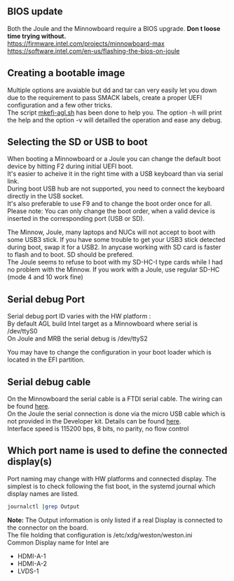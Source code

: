 ## BIOS update

Both the Joule and the Minnowboard require a BIOS upgrade. **Don t loose time trying without.**  
<https://firmware.intel.com/projects/minnowboard-max>  
<https://software.intel.com/en-us/flashing-the-bios-on-joule>

## Creating a bootable image

Multiple options are avaiable but dd and tar can very easily let you down due to the requirement to pass SMACK labels, create a proper UEFI configuration and a few other tricks.  
The script [mkefi-agl.sh](https://gerrit.automotivelinux.org/gerrit/gitweb?p=AGL/meta-agl.git;a=blob_plain;f=scripts/mkefi-agl.sh;hb=HEAD) has been done to help you.
The option -h will print the help and the option -v will detailled the operation and ease any debug.  

## Selecting the SD or USB to boot

When booting a Minnowboard or a Joule you can change the default boot device by hitting F2 during initial UEFI boot.  
It's easier to acheive it in the right time with a USB keyboard than via serial link.  
During boot USB hub are not supported, you need to connect the keyboard directly in the USB socket.  
It's also preferable to use F9 and to change the boot order once for all.  
Please note: You can only change the boot order, when a valid device is inserted in the corresponding port (USB or SD).

The Minnow, Joule, many laptops and NUCs will not accept to boot with some USB3 stick. If you have some trouble to get your USB3 stick detected during boot, swap it for a USB2. In anycase working with SD card is faster to flash and to boot. SD should be prefered.  
The Joule seems to refuse to boot with my SD-HC-I type cards while I had no problem with the Minnow. If you work with a Joule, use regular SD-HC (mode 4 and 10 work fine)

## Serial debug Port

Serial debug port ID varies with the HW platform :  
By default AGL build Intel target as a Minnowboard where serial is /dev/ttyS0  
On Joule and MRB the serial debug is /dev/ttyS2  

You may have to change the configuration in your boot loader which is located in the EFI partition.

## Serial debug cable

On the Minnowboard the serial cable is a FTDI serial cable. The wiring can be found [here](http://wiki.minnowboard.org/MinnowBoard_MAX_HW_Setup).  
On the Joule the serial connection is done via the micro USB cable which is not provided in the Developer kit. Details can be found [here](https://software.intel.com/en-us/node/667851).  
Interface speed is 115200 bps, 8 bits, no parity, no flow control

## Which port name is used to define the connected display(s)

Port naming may change with HW platforms and connected display. The simplest is to check following the fist boot, in the systemd journal which display names are listed.

```bash
journalctl |grep Output
```

**Note:** The Output information is only listed if a real Display is connected to the connector on the board.  
The file holding that configuration is /etc/xdg/weston/weston.ini  
Common Display name for Intel are

* HDMI-A-1
* HDMI-A-2
* LVDS-1
